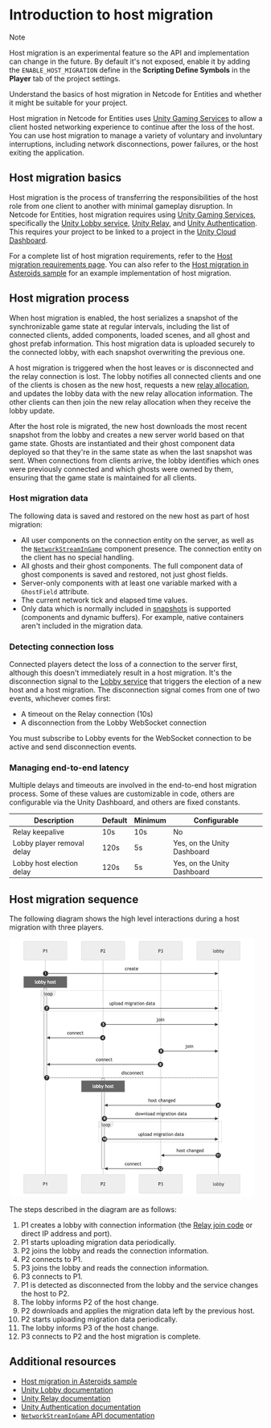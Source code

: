 # Introduction to host migration

> [!NOTE]
> Host migration is an experimental feature so the API and implementation can change in the future. By default it's not exposed, enable it by adding the `ENABLE_HOST_MIGRATION` define in the __Scripting Define Symbols__ in the __Player__ tab of the project settings.

Understand the basics of host migration in Netcode for Entities and whether it might be suitable for your project.

Host migration in Netcode for Entities uses [Unity Gaming Services](https://unity.com/solutions/gaming-services) to allow a client hosted networking experience to continue after the loss of the host. You can use host migration to manage a variety of voluntary and involuntary interruptions, including network disconnections, power failures, or the host exiting the application.

## Host migration basics

Host migration is the process of transferring the responsibilities of the host role from one client to another with minimal gameplay disruption. In Netcode for Entities, host migration requires using [Unity Gaming Services](https://unity.com/solutions/gaming-services), specifically the [Unity Lobby service](https://docs.unity.com/ugs/manual/lobby/manual/unity-lobby-service), [Unity Relay](https://docs.unity.com/ugs/en-us/manual/relay/manual/introduction), and [Unity Authentication](https://docs.unity.com/ugs/en-us/manual/authentication/manual/overview). This requires your project to be linked to a project in the [Unity Cloud Dashboard](https://cloud.unity.com/).

For a complete list of host migration requirements, refer to the [Host migration requirements page](host-migration-requirements.md). You can also refer to the [Host migration in Asteroids sample](host-migration-sample.md) for an example implementation of host migration.

## Host migration process

When host migration is enabled, the host serializes a snapshot of the synchronizable game state at regular intervals, including the list of connected clients, added components, loaded scenes, and all ghost and ghost prefab information. This host migration data is uploaded securely to the connected lobby, with each snapshot overwriting the previous one.

A host migration is triggered when the host leaves or is disconnected and the relay connection is lost. The lobby notifies all connected clients and one of the clients is chosen as the new host, requests a new [relay allocation](https://docs.unity.com/ugs/en-us/manual/relay/manual/connection-flow#1), and updates the lobby data with the new relay allocation information. The other clients can then join the new relay allocation when they receive the lobby update.

After the host role is migrated, the new host downloads the most recent snapshot from the lobby and creates a new server world based on that game state. Ghosts are instantiated and their ghost component data deployed so that they're in the same state as when the last snapshot was sent. When connections from clients arrive, the lobby identifies which ones were previously connected and which ghosts were owned by them, ensuring that the game state is maintained for all clients.

### Host migration data

The following data is saved and restored on the new host as part of host migration:

* All user components on the connection entity on the server, as well as the [`NetworkStreamInGame`](https://docs.unity3d.com/Packages/com.unity.netcode@latest?subfolder=/api/Unity.NetCode.NetworkStreamInGame.html) component presence. The connection entity on the client has no special handling.
* All ghosts and their ghost components. The full component data of ghost components is saved and restored, not just ghost fields.
* Server-only components with at least one variable marked with a `GhostField` attribute.
* The current network tick and elapsed time values.
* Only data which is normally included in [snapshots](ghost-snapshots.md) is supported (components and dynamic buffers). For example, native containers aren't included in the migration data.

### Detecting connection loss

Connected players detect the loss of a connection to the server first, although this doesn't immediately result in a host migration. It's the disconnection signal to the [Lobby service](https://docs.unity.com/ugs/en-us/manual/lobby/manual/unity-lobby-service) that triggers the election of a new host and a host migration. The disconnection signal comes from one of two events, whichever comes first:

* A timeout on the Relay connection (10s)
* A disconnection from the Lobby WebSocket connection

You must subscribe to Lobby events for the WebSocket connection to be active and send disconnection events.

### Managing end-to-end latency

Multiple delays and timeouts are involved in the end-to-end host migration process. Some of these values are customizable in code, others are configurable via the Unity Dashboard, and others are fixed constants.

| Description                     | Default                | Minimum | Configurable |
| - | - | - | - |
| Relay keepalive | 10s | 10s | No |
| Lobby player removal delay | 120s | 5s | Yes, on the Unity Dashboard |
| Lobby host election delay | 120s | 5s | Yes, on the Unity Dashboard |

## Host migration sequence

The following diagram shows the high level interactions during a host migration with three players.

![Host migration sequence diagram](../images/host-migration-sequence.png)

The steps described in the diagram are as follows:

1. P1 creates a lobby with connection information (the [Relay join code](https://docs.unity.com/ugs/en-us/manual/relay/manual/join-codes) or direct IP address and port).
1. P1 starts uploading migration data periodically.
1. P2 joins the lobby and reads the connection information.
1. P2 connects to P1.
1. P3 joins the lobby and reads the connection information.
1. P3 connects to P1.
1. P1 is detected as disconnected from the lobby and the service changes the host to P2.
1. The lobby informs P2 of the host change.
1. P2 downloads and applies the migration data left by the previous host.
1. P2 starts uploading migration data periodically.
1. The lobby informs P3 of the host change.
1. P3 connects to P2 and the host migration is complete.

## Additional resources

* [Host migration in Asteroids sample](host-migration-sample.md)
* [Unity Lobby documentation](https://docs.unity.com/ugs/en-us/manual/lobby/manual/unity-lobby-service)
* [Unity Relay documentation](https://docs.unity.com/ugs/en-us/manual/relay/manual/introduction)
* [Unity Authentication documentation](https://docs.unity.com/ugs/en-us/manual/authentication/manual/overview)
* [`NetworkStreamInGame` API documentation](https://docs.unity3d.com/Packages/com.unity.netcode@latest?subfolder=/api/Unity.NetCode.NetworkStreamInGame.html)
